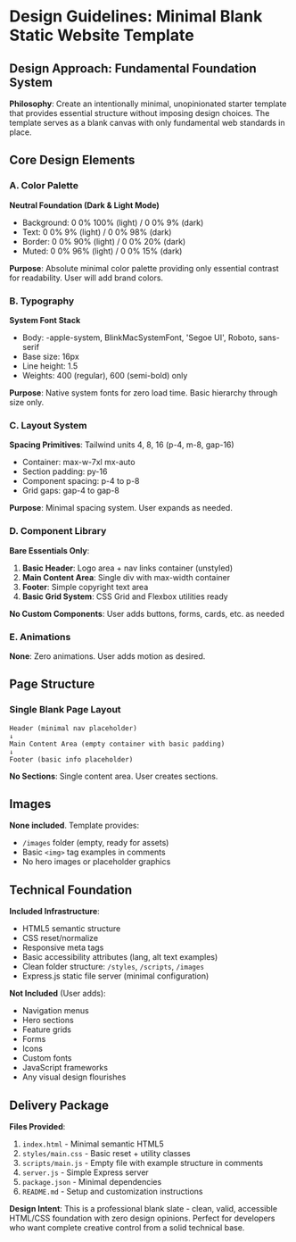# Design Guidelines: Minimal Blank Static Website Template

## Design Approach: Fundamental Foundation System

**Philosophy**: Create an intentionally minimal, unopinionated starter template that provides essential structure without imposing design choices. The template serves as a blank canvas with only fundamental web standards in place.

## Core Design Elements

### A. Color Palette
**Neutral Foundation (Dark & Light Mode)**
- Background: 0 0% 100% (light) / 0 0% 9% (dark)
- Text: 0 0% 9% (light) / 0 0% 98% (dark)
- Border: 0 0% 90% (light) / 0 0% 20% (dark)
- Muted: 0 0% 96% (light) / 0 0% 15% (dark)

**Purpose**: Absolute minimal color palette providing only essential contrast for readability. User will add brand colors.

### B. Typography
**System Font Stack**
- Body: -apple-system, BlinkMacSystemFont, 'Segoe UI', Roboto, sans-serif
- Base size: 16px
- Line height: 1.5
- Weights: 400 (regular), 600 (semi-bold) only

**Purpose**: Native system fonts for zero load time. Basic hierarchy through size only.

### C. Layout System
**Spacing Primitives**: Tailwind units 4, 8, 16 (p-4, m-8, gap-16)
- Container: max-w-7xl mx-auto
- Section padding: py-16
- Component spacing: p-4 to p-8
- Grid gaps: gap-4 to gap-8

**Purpose**: Minimal spacing system. User expands as needed.

### D. Component Library

**Bare Essentials Only**:
1. **Basic Header**: Logo area + nav links container (unstyled)
2. **Main Content Area**: Single div with max-width container
3. **Footer**: Simple copyright text area
4. **Basic Grid System**: CSS Grid and Flexbox utilities ready

**No Custom Components**: User adds buttons, forms, cards, etc. as needed

### E. Animations
**None**: Zero animations. User adds motion as desired.

## Page Structure

### Single Blank Page Layout
```
Header (minimal nav placeholder)
↓
Main Content Area (empty container with basic padding)
↓
Footer (basic info placeholder)
```

**No Sections**: Single content area. User creates sections.

## Images
**None included**. Template provides:
- `/images` folder (empty, ready for assets)
- Basic `<img>` tag examples in comments
- No hero images or placeholder graphics

## Technical Foundation

**Included Infrastructure**:
- HTML5 semantic structure
- CSS reset/normalize
- Responsive meta tags
- Basic accessibility attributes (lang, alt text examples)
- Clean folder structure: `/styles`, `/scripts`, `/images`
- Express.js static file server (minimal configuration)

**Not Included** (User adds):
- Navigation menus
- Hero sections  
- Feature grids
- Forms
- Icons
- Custom fonts
- JavaScript frameworks
- Any visual design flourishes

## Delivery Package

**Files Provided**:
1. `index.html` - Minimal semantic HTML5
2. `styles/main.css` - Basic reset + utility classes
3. `scripts/main.js` - Empty file with example structure in comments
4. `server.js` - Simple Express server
5. `package.json` - Minimal dependencies
6. `README.md` - Setup and customization instructions

**Design Intent**: This is a professional blank slate - clean, valid, accessible HTML/CSS foundation with zero design opinions. Perfect for developers who want complete creative control from a solid technical base.